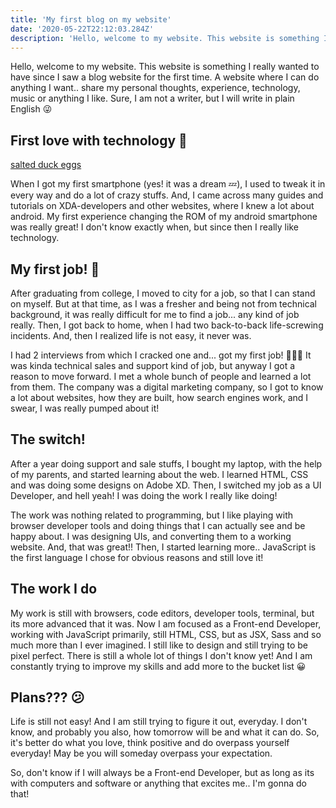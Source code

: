 ```yaml
---
title: 'My first blog on my website'
date: '2020-05-22T22:12:03.284Z'
description: 'Hello, welcome to my website. This website is something I really wanted to have since I saw a blog website for the first time. A website where I can do anything I want.'
---
```


Hello, welcome to my website. This website is something I really wanted to have since I saw a blog website for the first time. A website where I can do anything I want.. share my personal thoughts, experience, technology, music or anything I like. Sure, I am not a writer, but I will write in plain English 😜

<!-- end -->

## First love with technology 💾

[salted duck eggs](https://en.wikipedia.org/wiki/Salted_duck_egg)

When I got my first smartphone (yes! it was a dream 💤), I used to tweak it in every way and do a lot of crazy stuffs. And, I came across many guides and tutorials on XDA-developers and other websites, where I knew a lot about android. My first experience changing the ROM of my android smartphone was really great! I don't know exactly when, but since then I really like technology.

## My first job! 🎉

After graduating from college, I moved to city for a job, so that I can stand on myself. But at that time, as I was a fresher and being not from technical background, it was really difficult for me to find a job... any kind of job really. Then, I got back to home, when I had two back-to-back life-screwing incidents. And, then I realized life is not easy, it never was.

I had 2 interviews from which I cracked one and... got my first job! 🎉🎉🎉 It was kinda technical sales and support kind of job, but anyway I got a reason to move forward. I met a whole bunch of people and learned a lot from them. The company was a digital marketing company, so I got to know a lot about websites, how they are built, how search engines work, and I swear, I was really pumped about it!

## The switch!

After a year doing support and sale stuffs, I bought my laptop, with the help of my parents, and started learning about the web. I learned HTML, CSS and was doing some designs on Adobe XD. Then, I switched my job as a UI Developer, and hell yeah! I was doing the work I really like doing!

The work was nothing related to programming, but I like playing with browser developer tools and doing things that I can actually see and be happy about. I was designing UIs, and converting them to a working website. And, that was great!! Then, I started learning more.. JavaScript is the first language I chose for obvious reasons and still love it!

## The work I do

My work is still with browsers, code editors, developer tools, terminal, but its more advanced that it was. Now I am focused as a Front-end Developer, working with JavaScript primarily, still HTML, CSS, but as JSX, Sass and so much more than I ever imagined. I still like to design and still trying to be pixel perfect. There is still a whole lot of things I don't know yet! And I am constantly trying to improve my skills and add more to the bucket list 😀

## Plans??? 😕

Life is still not easy! And I am still trying to figure it out, everyday. I don't know, and probably you also, how tomorrow will be and what it can do. So, it's better do what you love, think positive and do overpass yourself everyday! May be you will someday overpass your expectation.

So, don't know if I will always be a Front-end Developer, but as long as its with computers and software or anything that excites me.. I'm gonna do that!
